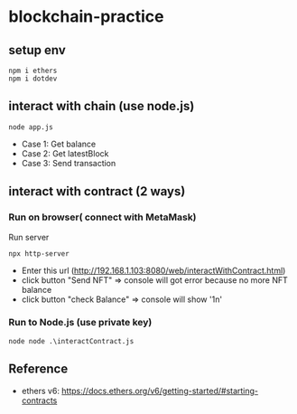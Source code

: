 # blockchain-practice

## setup env
```
npm i ethers
npm i dotdev
```

## interact with chain (use node.js)
```
node app.js
```
- Case 1: Get balance 
- Case 2: Get latestBlock
- Case 3: Send transaction

## interact with contract (2 ways)

### Run on browser( connect with MetaMask)
Run server 
```
npx http-server
```
- Enter this url (http://192.168.1.103:8080/web/interactWithContract.html)
- click button "Send NFT" => console will got error because no more NFT balance
- click button "check Balance" => console will show '1n'

### Run to Node.js (use private key)
```
node node .\interactContract.js
```

## Reference
- ethers v6: https://docs.ethers.org/v6/getting-started/#starting-contracts